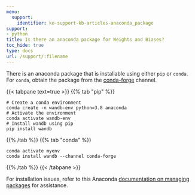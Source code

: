 ```yaml
---
menu:
  support:
    identifier: ko-support-kb-articles-anaconda_package
support:
- python
title: Is there an anaconda package for Weights and Biases?
toc_hide: true
type: docs
url: /support/:filename
---
```


There is an anaconda package that is installable using either `pip` or `conda`. For `conda`, obtain the package from the [conda-forge](https://conda-forge.org) channel.

{{< tabpane text=true >}}
{{% tab "pip" %}}
```shell
# Create a conda environment
conda create -n wandb-env python=3.8 anaconda
# Activate the environment
conda activate wandb-env
# Install wandb using pip
pip install wandb
```
{{% /tab %}}
{{% tab "conda" %}}
```shell
conda activate myenv
conda install wandb --channel conda-forge
```
{{% /tab %}}
{{< /tabpane >}}

For installation issues, refer to this Anaconda [documentation on managing packages](https://docs.conda.io/projects/conda/en/latest/user-guide/tasks/manage-pkgs.html) for assistance.